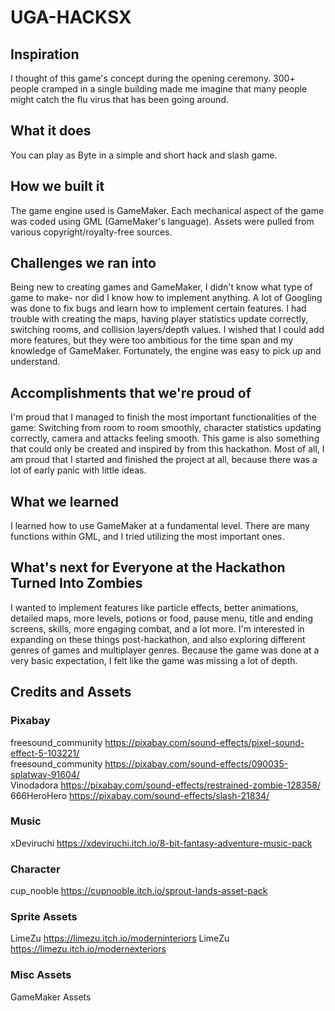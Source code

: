 # UGA-HACKSX
 
## Inspiration
I thought of this game's concept during the opening ceremony. 300+ people cramped in a single building made me imagine that many people might catch the flu virus that has been going around. 
## What it does
You can play as Byte in a simple and short hack and slash game.

## How we built it
The game engine used is GameMaker. Each mechanical aspect of the game was coded using GML (GameMaker's language). Assets were pulled from various copyright/royalty-free sources. 

## Challenges we ran into
Being new to creating games and GameMaker, I didn't know what type of game to make- nor did I know how to implement anything. A lot of Googling was done to fix bugs and learn how to implement certain features. I had trouble with creating the maps, having player statistics update correctly, switching rooms, and collision layers/depth values.
I wished that I could add more features, but they were too ambitious for the time span and my knowledge of GameMaker. Fortunately, the engine was easy to pick up and understand.

## Accomplishments that we're proud of
I'm proud that I managed to finish the most important functionalities of the game: Switching from room to room smoothly, character statistics updating correctly, camera and attacks feeling smooth. 
This game is also something that could only be created and inspired by from this hackathon. 
Most of all, I am proud that I started and finished the project at all, because there was a lot of early panic with little ideas. 

## What we learned
I learned how to use GameMaker at a fundamental level. There are many functions within GML, and I tried utilizing the most important ones. 
## What's next for Everyone at the Hackathon Turned Into Zombies
I wanted to implement features like particle effects, better animations, detailed maps, more levels, potions or food, pause menu, title and ending screens, skills, more engaging combat, and a lot more. I'm interested in expanding on these things post-hackathon, and also exploring different genres of games and multiplayer genres. Because the game was done at a very basic expectation, I felt like the game was missing a lot of depth.


## Credits and Assets
### Pixabay
freesound_community https://pixabay.com/sound-effects/pixel-sound-effect-5-103221/ <br />
freesound_community https://pixabay.com/sound-effects/090035-splatwav-91604/ <br />
Vinodadora https://pixabay.com/sound-effects/restrained-zombie-128358/ <br />
666HeroHero https://pixabay.com/sound-effects/slash-21834/ <br />

### Music
xDeviruchi https://xdeviruchi.itch.io/8-bit-fantasy-adventure-music-pack

### Character
cup_nooble https://cupnooble.itch.io/sprout-lands-asset-pack 

### Sprite Assets
LimeZu https://limezu.itch.io/moderninteriors
LimeZu https://limezu.itch.io/modernexteriors

### Misc Assets
GameMaker Assets
